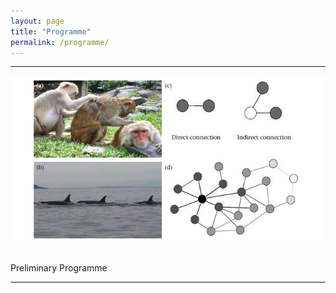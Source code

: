 ```yaml
---
layout: page
title: "Programme"
permalink: /programme/
---
```

***

<div style="text-align:center"><img class="image" src="/assets/images/network.jpg"/></div><br/>

Preliminary Programme

***



		
		






